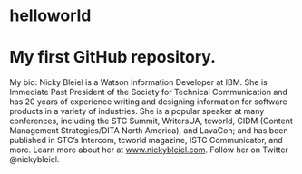 # helloworld
My first GitHub repository.
==============
My bio:
Nicky Bleiel is a Watson Information Developer at IBM. She is Immediate Past President of the Society for Technical Communication and has 20 years of experience writing and designing information for software products in a variety of industries. She is a popular speaker at many conferences, including the STC Summit, WritersUA, tcworld, CIDM (Content Management Strategies/DITA North America), and LavaCon; and has been published in STC’s Intercom, tcworld magazine, ISTC Communicator, and more. Learn more about her at www.nickybleiel.com. Follow her on Twitter @nickybleiel.
